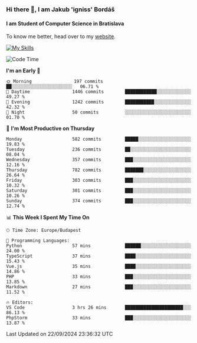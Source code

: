 ### Hi there 👋, I am Jakub 'igniss' Bordáš

#### I am Student of Computer Science in Bratislava
To know me better, head over to my [website](https://bordas.sk).

[![My Skills](https://skillicons.dev/icons?i=js,html,css,figma,svelte,java,kotlin,python,postgresql,typescript,nest,nodejs)](https://bordas.sk)


<!--START_SECTION:waka-->
![Code Time](http://img.shields.io/badge/Code%20Time-1%2C526%20hrs%2033%20mins-blue)

**I'm an Early 🐤** 

```text
🌞 Morning                197 commits         ██░░░░░░░░░░░░░░░░░░░░░░░   06.71 % 
🌆 Daytime                1446 commits        ████████████░░░░░░░░░░░░░   49.27 % 
🌃 Evening                1242 commits        ███████████░░░░░░░░░░░░░░   42.32 % 
🌙 Night                  50 commits          ░░░░░░░░░░░░░░░░░░░░░░░░░   01.70 % 
```
📅 **I'm Most Productive on Thursday** 

```text
Monday                   582 commits         █████░░░░░░░░░░░░░░░░░░░░   19.83 % 
Tuesday                  236 commits         ██░░░░░░░░░░░░░░░░░░░░░░░   08.04 % 
Wednesday                357 commits         ███░░░░░░░░░░░░░░░░░░░░░░   12.16 % 
Thursday                 782 commits         ███████░░░░░░░░░░░░░░░░░░   26.64 % 
Friday                   303 commits         ███░░░░░░░░░░░░░░░░░░░░░░   10.32 % 
Saturday                 301 commits         ███░░░░░░░░░░░░░░░░░░░░░░   10.26 % 
Sunday                   374 commits         ███░░░░░░░░░░░░░░░░░░░░░░   12.74 % 
```


📊 **This Week I Spent My Time On** 

```text
🕑︎ Time Zone: Europe/Budapest

💬 Programming Languages: 
Python                   57 mins             ██████░░░░░░░░░░░░░░░░░░░   24.00 % 
TypeScript               37 mins             ████░░░░░░░░░░░░░░░░░░░░░   15.43 % 
Vue.js                   35 mins             ████░░░░░░░░░░░░░░░░░░░░░   14.86 % 
PHP                      33 mins             ███░░░░░░░░░░░░░░░░░░░░░░   13.85 % 
Markdown                 27 mins             ███░░░░░░░░░░░░░░░░░░░░░░   11.52 % 

🔥 Editors: 
VS Code                  3 hrs 26 mins       ██████████████████████░░░   86.13 % 
PhpStorm                 33 mins             ███░░░░░░░░░░░░░░░░░░░░░░   13.87 % 
```


 Last Updated on 22/09/2024 23:36:32 UTC
<!--END_SECTION:waka-->
